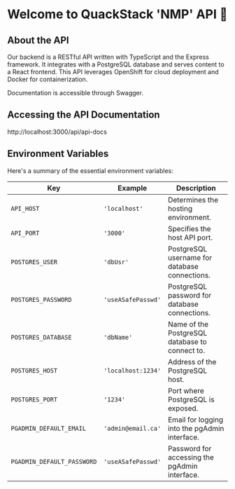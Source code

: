 # Welcome to QuackStack 'NMP' API 🚀

## About the API

Our backend is a RESTful API written with TypeScript and the Express framework. It integrates with a PostgreSQL database and serves content to a React frontend. This API leverages OpenShift for cloud deployment and Docker for containerization.

Documentation is accessible through Swagger.

## Accessing the API Documentation


http://localhost:3000/api/api-docs

## Environment Variables

Here's a summary of the essential environment variables:

| Key                        | Example            | Description                                    |
| -------------------------- | ------------------ | ---------------------------------------------- |
| `API_HOST`                 | `'localhost'`      | Determines the hosting environment.            |
| `API_PORT`                 | `'3000'`           | Specifies the host API port.                   |
| `POSTGRES_USER`            | `'dbUsr'`          | PostgreSQL username for database connections.  |
| `POSTGRES_PASSWORD`        | `'useASafePasswd'` | PostgreSQL password for database connections.  |
| `POSTGRES_DATABASE`        | `'dbName'`         | Name of the PostgreSQL database to connect to. |
| `POSTGRES_HOST`            | `'localhost:1234'` | Address of the PostgreSQL host.                |
| `POSTGRES_PORT`            | `'1234'`           | Port where PostgreSQL is exposed.              |
| `PGADMIN_DEFAULT_EMAIL`    | `'admin@email.ca'` | Email for logging into the pgAdmin interface.  |
| `PGADMIN_DEFAULT_PASSWORD` | `'useASafePasswd'` | Password for accessing the pgAdmin interface.  |
